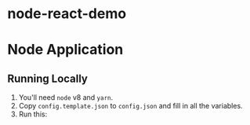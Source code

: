 node-react-demo
=====================
# Node Application
## Running Locally

1. You'll need `node` v8 and `yarn`.
2. Copy `config.template.json` to `config.json` and fill in all the variables.
3. Run this: 

